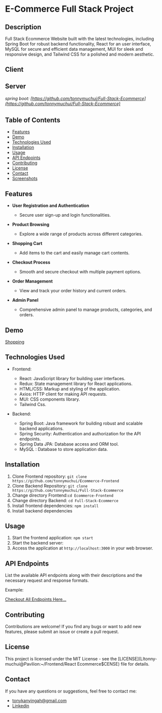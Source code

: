 # E-Commerce Full Stack Project


## Description

Full Stack Ecommerce Website built with the latest technologies, including Spring Boot for robust backend functionality, React for an user interface, MySQL for secure and efficient data management, MUI for sleek and responsive design, and Tailwind CSS for a polished and modern aesthetic.

## Client

## Server
###### spring boot: [https://github.com/tonnymuchui/Full-Stack-Ecommerce](https://github.com/tonnymuchui/Full-Stack-Ecommerce)

## Table of Contents

- [Features](#features)
- [Demo](#demo)
- [Technologies Used](#technologies-used)
- [Installation](#installation)
- [Usage](#usage)
- [API Endpoints](#api-endpoints)
- [Contributing](#contributing)
- [License](#license)
- [Contact](#contact)
- [Screenshots](#screenshots)

## Features

- **User Registration and Authentication**
  - Secure user sign-up and login functionalities.
  
- **Product Browsing**
  - Explore a wide range of products across different categories.
  
- **Shopping Cart**
  - Add items to the cart and easily manage cart contents.
  
- **Checkout Process**
  - Smooth and secure checkout with multiple payment options.
  
- **Order Management**
  - View and track your order history and current orders.
  
- **Admin Panel**
  - Comprehensive admin panel to manage products, categories, and orders.

## Demo

[Shopping](/https://react-ecommerce-livid-six.vercel.app/)

## Technologies Used

- Frontend:
  - React: JavaScript library for building user interfaces.
  - Redux: State management library for React applications.
  - HTML/CSS: Markup and styling of the application.
  - Axios: HTTP client for making API requests.
  - MUI: CSS components library.
  - Tailwind Css.

- Backend:
  - Spring Boot: Java framework for building robust and scalable backend applications.
  - Spring Security: Authentication and authorization for the API endpoints.
  - Spring Data JPA: Database access and ORM tool.
  - MySQL : Database to store application data.

## Installation

1. Clone Frontend repository: `git clone https://github.com/tonnymuchui/Ecommerce-Frontend`
2. Clone Backend Repository: `git clone https://github.com/tonnymuchui/Full-Stack-Ecommerce`
3. Change directory Frontend:`cd Ecommerce-Frontend`
4. Change directory Backend: `cd Full-Stack-Ecommerce`
5. Install frontend dependencies: `npm install`
6. Install backend dependencies

## Usage

1. Start the frontend application: `npm start`
2. Start the backend server:
3. Access the application at `http://localhost:3000` in your web browser.

## API Endpoints

List the available API endpoints along with their descriptions and the necessary request and response formats.

Example:

[Checkout All Endpoints Here...](https://e-commerce-server-production-0873.up.railway.app/swagger-ui/index.html)

## Contributing

Contributions are welcome! If you find any bugs or want to add new features, please submit an issue or create a pull request.

## License

This project is licensed under the MIT License - see the [LICENSE](LItonny-muchui@Pavilion:~/Frontend/React Ecommerce$CENSE) file for details.

## Contact

If you have any questions or suggestions, feel free to contact me:

- tonykanyingah@gmail.com
- [Linkedin](https://www.linkedin.com/in/tonny-muchui/)
